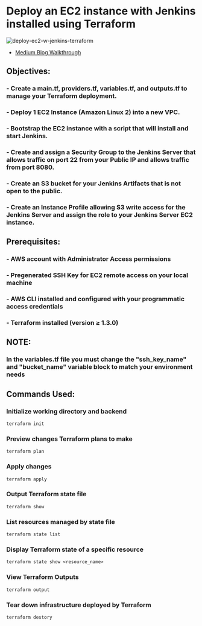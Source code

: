# Deploy an EC2 instance with Jenkins installed using Terraform

![deploy-ec2-w-jenkins-terraform](https://user-images.githubusercontent.com/116639830/221373512-694cc740-8432-44f8-8490-70edbb65f3e5.png)

- [Medium Blog Walkthrough](https://medium.com/aws-in-plain-english/deploy-an-ec2-with-jenkins-installed-using-terraform-ac1495c813a2 "<deploy-an-ec2-with-jenkins-installed-using-terraform-ac1495c813a2> Medium Blog Walkthrough")

## Objectives:
    
### - Create a main.tf, providers.tf, variables.tf, and outputs.tf to manage your Terraform deployment.
### - Deploy 1 EC2 Instance (Amazon Linux 2) into a new VPC.
### - Bootstrap the EC2 instance with a script that will install and start Jenkins.
### - Create and assign a Security Group to the Jenkins Server that allows traffic on port 22 from your Public IP and allows traffic from port 8080.
### - Create an S3 bucket for your Jenkins Artifacts that is not open to the public.
### - Create an Instance Profile allowing S3 write access for the Jenkins Server and assign the role to your Jenkins Server EC2 instance.

## Prerequisites:

### - AWS account with Administrator Access permissions
### - Pregenerated SSH Key for EC2 remote access on your local machine
### - AWS CLI installed and configured with your programmatic access credentials
### - Terraform installed (version ≥ 1.3.0)

## NOTE:
### In the variables.tf file you must change the "ssh_key_name" and "bucket_name" variable block to match your environment needs

## Commands Used:

### Initialize working directory and backend
`terraform init`

### Preview changes Terraform plans to make
`terraform plan`

### Apply changes
`terraform apply`

### Output Terraform state file
`terraform show`

### List resources managed by state file
`terraform state list`

### Display Terraform state of a specific resource
`terraform state show <resource_name>`

### View Terraform Outputs
`terraform output`

### Tear down infrastructure deployed by Terraform
`terraform destory`
